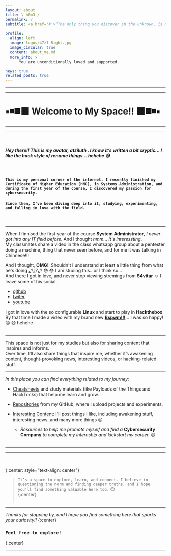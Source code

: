 ```yaml
---
layout: about
title: \ h0m3 /
permalink: /
subtitle: <a href='#'>“The only thing you discover in the unknown, is more of yourself.” </a>

profile:
  align: left
  image: logos/47z1-Right.jpg
  image_circular: true
  content: about_me.md
  more_info: > 
      You are unconditionally loved and supported.

news: true
related posts: true
---
```


---
--- 
# :black_small_square::black_medium_small_square::black_medium_square::black_large_square: Welcome to My Space!! :black_large_square::black_medium_square::black_medium_small_square::black_small_square:
---
---
<br>

#####  Hey there!! This is my avatar, **atziluth** .  I  know it’s written a bit cryptic... I like the hack style of rename things... hehehe :sweat_smile:
<br>

#### ```This is my personal corner of the internet. I recently finished my Certificate of Higher Education (HNC), in Systems Administration, and during the first year of the course, I discovered my passion for cybersecurity. ```
#### ```Since then, I’ve been diving deep into it, studying, experimenting, and falling in love with the field.```

<br>

---

When I finnised the first year of the course **System Administrator**, *I never got into any IT field before*. And I thought *hmm... It's interessting*. <br>
My classmates share a video in the class whatsapp group about a pentester doing a machine, thing that never seen before, and for me it was talking in Chinnese!!!<br>

And I thought, **OMG**!! Shouldn't I understand at least a little thing from what he's doing ¿?¿?¿? :flushed: :flushed: I am studing this.. or I think so... <br>
And there I got in love, and never stop viewing stremings from **S4vitar** :relaxed:
I leave some of his social:
- [github](https://github.com/s4vitar)
- [twiter](https://x.com/s4vitar?lang=en)
- [youtube](https://www.youtube.com/channel/UCgzsRmCl4BU-QmSVC4jFOlg)

I got in love with the so configurable **Linux** and start to play in **Hackthebox**<br> 
By that time I made a video with my brand new **[Bspwm!!!](/blog/2021/first_contact_with-bspwm/)**... I was so happy! :blush: :smile: hehehe<br><br> 

--- 
This space is not just for my studies but also for sharing content that inspires and informs. <br> Over time, I’ll also share things that inspire me, whether it’s awakening content, thought-provoking news, interesting videos, or hacking-related stuff.<br>


---
*In this place you can find everything related to my journey:*

- [Cheatsheets](/docs) and study materials (like Payloads of the Things and HackTricks) that help me learn and grow.

- [Repositories](repos) from my GitHub, where I upload projects and experiments.

- [Interesting Content](news): I'll post things I like, including awakening stuff, interesting news, and many more things :wink:<br>
  - *Resources to help me promote myself and find a* **Cybersecurity Company** *to complete my internship and kickstart my career.* :smile: <br><br>

---


---
<br><br>
{:center: style="text-align: center"}
> ```It’s a space to explore, learn, and connect. I believe in questioning the norm and finding deeper truths, and I hope you'll find something valuable here too.``` :wink: <br>
{:center}
<br><br>

--- 
*Thanks for stopping by, and I hope you find something here that sparks your curiosity!!*
{:center}
### ```Feel free to explore!``` 
{:center}

---

